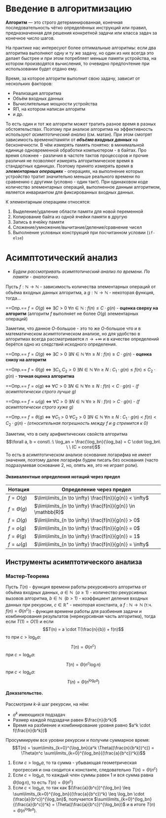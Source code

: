 # Введение в алгоритмизацию

**Алгоритм** — это строго детерминированная, конечная последовательность чётко определённых инструкций или правил, предназначенная для решения конкретной задачи или класса задач за конечное число шагов.

На практике нас интересуют более оптимальные алгоритмы: если два алгоритма выполняют одну и ту же задачу, но один из них всегда это делает быстрее и при этом потребляет меньше памяти устройства, на котором производятся вычисления, то очевидно предпочтение при использовании будет отдано ему.

Время, за которое алгоритм выполнит свою задачу, зависит от нескольких факторов:
- Реализация алгоритма
- Объём входных данных
- Вычислительные мощности устройства
- ЯП, на котором написан алгоритм
- и др.

То есть один и тот же алгоритм может тратить разное время в разных обстоятельствах. Поэтому при анализе алгоритма на эффективность используют *асимптотический анализ* (см. матан). При этом смотрят зависимость времени/памяти от ***объёма входных данных*** на бесконечности. В чём измерять память понятно: в минимальной единице одновременной обработки компьютером - в байтах. Про время сложнее - различия в частоте тактов процессоров и прочие различия не позволяют измерять алгоритмическое время в стандартных единицах. Поэтому принято измерять время в ***элементарных операциях*** - операциях, на выполнение которых устройство тратит значительно меньше реального времени по сравнению с другими (условно - один такт). При одинаковом коде количество элементарных операций, выполненное данным алгоритмом, является инвариантом для фиксированных входных данных.

К элементарным операциям относятся:
1) Выделение/удаление области памяти для новой переменной
2) Копирование байта из одной ячейки памяти в другую
3) Запись в ячейку памяти
4) Сложение/умножение/вычитание/деление/сравнение чисел
5) Выполнение условных конструкций при посчитанном условии (`if-else`)

# Асимптотический анализ
- *Будем рассматривать асимптотический анализ по времени. По памяти - аналогично.*

Пусть $f : \mathbb{N} \to \mathbb{N}$ - зависимость количества элементарных операций от объёма входных данных алгоритма, а $g : \mathbb{N} \to \mathbb{N}$ - некоторая функция, тогда...

==Опр.== $f = O(g)$ $\Longleftrightarrow$ $\exists C > 0\ \forall n \in \mathbb{N}\ :\ f(n) \leq C \cdot g(n)$ - **оценка сверху на алгоритм** (алгоритм $f$ выполняет не более $O(g)$ элементарных операций) 

Заметим, что данное $O$-большое - это то же $O$-большое что и в математическом асимптотическом анализе, но для удобство в алгоритмах всегда рассматривается $n \to +\infty$ и в качестве определений берётся одно из следствий исходного определения.

==Опр.== $f = \Omega(g)$ $\Longleftrightarrow$ $\exists C > 0\ \exists N \in \mathbb{N}\ \forall n \geq N\ :\ f(n) \geq C \cdot g(n)$ - **оценка снизу на алгоритм**

==Опр.== $f = \Theta(g)$ $\Longleftrightarrow$ $\exists C_1, C_2 > 0\ \exists N \in \mathbb{N}\ \forall n \geq N\ :\ C_1 \cdot g(n) \leq f(n) \leq C_2 \cdot g(n)$ - **точная оценка алгоритма**

==Опр.== $f = o(g)$ $\Longleftrightarrow$ $\forall C > 0\ \exists N \in \mathbb{N}\ \forall n \geq N\ :\ f(n) < C \cdot g(n)$ - *($f$ асимптотически строго лучше $g$)*

==Опр.== $f = \omega(g)$ $\Longleftrightarrow$ $\forall C > 0\ \exists N \in \mathbb{N}\ \forall n \geq N\ :\ f(n) > C \cdot g(n)$ - *($f$ асимптотически строго хуже $g$)*

==Опр.== $f = \theta(g)$ $\Longleftrightarrow$ $\forall C_1 > 0\ \forall C_2 > 0\ \exists N \in \mathbb{N}\ \forall n \geq N\ :\ C_1 \cdot g(n) < f(n) < C_2 \cdot g(n)$ - *(относительная погрешность между $f$ и $g$ стремится к 0)*

Заметим, что в силу арифметических свойств алгоритма $$\forall a, b = const\ :\ \log_an = \frac{\log_bn}{\log_ba} = C \cdot \log_bn\ \ \ (C = const)$$То есть в асимптотическом анализе основание логарифма не имеет значения, поэтому далее логарифм будем писать без основания (часто подразумевая основание 2, но, опять же, это не играет роли).

#### Эквивалентные определения нотаций через предел

| Нотация         | Определение через предел                                      |
| --------------- | ------------------------------------------------------------- |
| $f = O(g)$      | $\lim\limits_{n \to \infty} \frac{f(n)}{g(n)} < \infty$       |
| $f = \Theta(g)$ | $\lim\limits_{n \to \infty} \frac{f(n)}{g(n)} \in \mathbb{R}$ |
| $f = \Omega(g)$ | $\lim\limits_{n \to \infty} \frac{f(n)}{g(n)} > 0$            |
| $f = o(g)$      | $\lim\limits_{n \to \infty} \frac{f(n)}{g(n)} = 0$            |
| $f = \theta(g)$ | $\lim\limits_{n \to \infty} \frac{f(n)}{g(n)} = 1$            |
| $f = \omega(g)$ | $\lim\limits_{n \to \infty} \frac{f(n)}{g(n)} = \infty$       |

## Инструменты асимптотического анализа

### Мастер-Теорема

Пусть $T(n)$ - функция времени работы рекурсивного алгоритма от объёма входных данных, $a \in \mathbb{N}\ \ (a \geq 1)$ - количество рекурсивных вызовов алгоритма, $b \in \mathbb{N}\ \ (b > 1)$ - коэффициент деления входных данных при рекурсии, $c \in \mathbb{R}^+$ - некоторая константа, а $f : \mathbb{N} \to \mathbb{N}$ (т.ч. $f(n) = \Theta(n^c)$) - функция времени работы для разбиения задачи и комбинирования результатов (нерекурсивная часть алгоритма), тогда если $T(1) = O(1)$ и если
$$T(n) = a \cdot T(\frac{n}{b}) + f(n)$$
то при $c > \log_ba$:
$$T(n) = \Theta(n^c)$$
при $c = \log_ba$:
$$T(n) = \Theta(n^c \log n)$$
при $c < \log_ba$:
$$T(n) = \Theta(n^{\log_ba})$$

#### Доказательство.

Рассмотрим $k$-й шаг рекурсии, на нём:
- $a^k$ имеющихся подзадач
- Размер каждой подзадачи равен $\frac{n}{b^k}$
- Время на разбиение и комбинирование уровня равно $a^k \cdot f(\frac{n}{b^k})$

Просуммируем все уровни рекурсии и получим суммарное время:
$$T(n) = \sum\limits_{k=0}^{\log_bn}{a^k \Theta((\frac{n}{b^k})^c)} = \Theta(n^c \sum\limits_{k=0}^{\log_bn}{(\frac{a}{b^c})^k})$$

1) Если $c > \log_ba$, то та сумма - убывающая геометрическая прогрессия и она сходится к константе, следовательно $T(n) = \Theta(n^c)$
2) Если $c = \log_ba$, то каждый член суммы равен $1$ и вся сумма равна $\Theta(\log n)$, то есть $T(n) = \Theta(n^c)$
3) Если $c < \log_ba$, то так как $(\frac{a}{b^c})^{\log_bn} \leq \sum\limits_{k=0}^{\log_bn}{(\frac{a}{b^c})^k} \leq \log_bn \cdot (\frac{a}{b^c})^{\log_bn}$, получается $\sum\limits_{k=0}^{log_bn}{(\frac{a}{b^c})^k} = \Theta((\frac{a}{b^c})^{\log_bn})$ и в итоге $T(n) = \Theta(n^{\log_ba})$.
